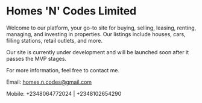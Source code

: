 # Homes 'N' Codes Limited

Welcome to our platform, your go-to site for buying, selling, leasing, renting, managing, and investing in properties. Our listings include houses, cars, filling stations, retail outlets, and more.

Our site is currently under development and will be launched soon after it passes the MVP stages.

For more information, feel free to contact me.

Email: homes.n.codes@gmail.com

Mobile: +2348064772024 | +2348102654290
